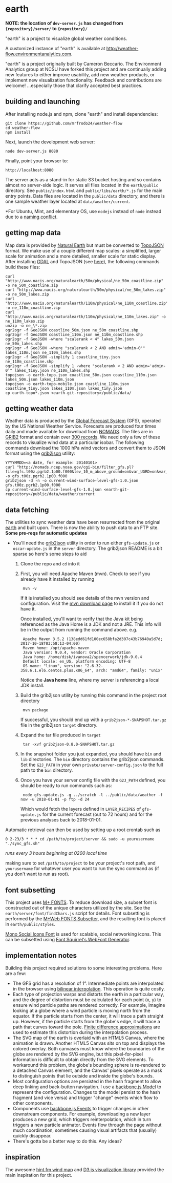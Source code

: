 earth
=====

**NOTE: the location of `dev-server.js` has changed from `{repository}/server/` to `{repository}/`**

"earth" is a project to visualize global weather conditions.

A customized instance of "earth" is available at http://weather-flow.environmentanalytics.com.

"earth" is a project originally built by Cameron Beccario. The Environment Analytics group at NCSU have forked this project and are continually adding new features to either improve usability, add new weather products, or implement new visualization functionality. Feedback and contributions are welcome! ...especially those that clarify accepted best practices.

building and launching
----------------------

After installing node.js and npm, clone "earth" and install dependencies:

    git clone https://github.com/mrfrodo24/weather-flow
    cd weather-flow
    npm install

Next, launch the development web server:

    node dev-server.js 8080

Finally, point your browser to:

    http://localhost:8080

The server acts as a stand-in for static S3 bucket hosting and so contains almost no server-side logic. It
serves all files located in the `earth/public` directory. See `public/index.html` and `public/libs/earth/*.js`
for the main entry points. Data files are located in the `public/data` directory, and there is one sample
weather layer located at `data/weather/current`.

*For Ubuntu, Mint, and elementary OS, use `nodejs` instead of `node` instead due to a [naming conflict](https://github.com/joyent/node/wiki/Installing-Node.js-via-package-manager#ubuntu-mint-elementary-os).

getting map data
----------------

Map data is provided by [Natural Earth](http://www.naturalearthdata.com) but must be converted to
[TopoJSON](https://github.com/mbostock/topojson/wiki) format. We make use of a couple different map scales: a
simplified, larger scale for animation and a more detailed, smaller scale for static display. After installing
[GDAL](http://www.gdal.org/) and TopoJSON (see [here](http://bost.ocks.org/mike/map/#installing-tools)), the
following commands build these files:

    curl "http://www.nacis.org/naturalearth/50m/physical/ne_50m_coastline.zip" -o ne_50m_coastline.zip
    curl "http://www.nacis.org/naturalearth/50m/physical/ne_50m_lakes.zip" -o ne_50m_lakes.zip
    curl "http://www.nacis.org/naturalearth/110m/physical/ne_110m_coastline.zip" -o ne_110m_coastline.zip
    curl "http://www.nacis.org/naturalearth/110m/physical/ne_110m_lakes.zip" -o ne_110m_lakes.zip
    unzip -o ne_\*.zip
    ogr2ogr -f GeoJSON coastline_50m.json ne_50m_coastline.shp
    ogr2ogr -f GeoJSON coastline_110m.json ne_110m_coastline.shp
    ogr2ogr -f GeoJSON -where "scalerank < 4" lakes_50m.json ne_50m_lakes.shp
    ogr2ogr -f GeoJSON -where "scalerank < 2 AND admin='admin-0'" lakes_110m.json ne_110m_lakes.shp
    ogr2ogr -f GeoJSON -simplify 1 coastline_tiny.json ne_110m_coastline.shp
    ogr2ogr -f GeoJSON -simplify 1 -where "scalerank < 2 AND admin='admin-0'" lakes_tiny.json ne_110m_lakes.shp
    topojson -o earth-topo.json coastline_50m.json coastline_110m.json lakes_50m.json lakes_110m.json
    topojson -o earth-topo-mobile.json coastline_110m.json coastline_tiny.json lakes_110m.json lakes_tiny.json
    cp earth-topo*.json <earth-git-repository>/public/data/

getting weather data
--------------------

Weather data is produced by the [Global Forecast System](http://en.wikipedia.org/wiki/Global_Forecast_System) (GFS),
operated by the US National Weather Service. Forecasts are produced four times daily and made available for
download from [NOMADS](http://nomads.ncep.noaa.gov/). The files are in [GRIB2](http://en.wikipedia.org/wiki/GRIB)
format and contain over [300 records](http://www.nco.ncep.noaa.gov/pmb/products/gfs/gfs.t00z.pgrbf00.grib2.shtml).
We need only a few of these records to visualize wind data at a particular isobar. The following commands download
the 1000 hPa wind vectors and convert them to JSON format using the [grib2json](https://github.com/cambecc/grib2json)
utility:

    YYYYMMDD=<a date, for example: 20140101>
    curl "http://nomads.ncep.noaa.gov/cgi-bin/filter_gfs.pl?file=gfs.t00z.pgrb2.1p00.f000&lev_10_m_above_ground=on&var_UGRD=on&var_VGRD=on&dir=%2Fgfs.${YYYYMMDD}00" -o gfs.t00z.pgrb2.1p00.f000
    grib2json -d -n -o current-wind-surface-level-gfs-1.0.json gfs.t00z.pgrb2.1p00.f000
    cp current-wind-surface-level-gfs-1.0.json <earth-git-repository>/public/data/weather/current

data fetching
---------------

The utilities to sync weather data have been resurrected from the original [earth](https://github.com/cambecc/earth) and built upon.  There is now the ability to push data to an FTP site. 
**Some pre-reqs for automatic updates**
  * You'll need the [grib2json](https://github.com/cambecc/grib2json) utility in order to run either `gfs-update.js` or `oscar-update.js` in the `server` directory.  The grib2json README is a bit sparse so here's some steps to aid
    1. Clone the repo and `cd` into it
    2. First, you will need Apache Maven (mvn). Check to see if you already have it installed by running 

            mvn -v

        If it is installed you should see details of the mvn version and configuration.  Visit the [mvn download page](https://maven.apache.org/download.cgi) to install it if you do not have it.
        
        Once installed, you'll want to verify that the Java kit being referenced as the Java Home is a JDK and not a JRE.  This info will be in the output from running the command above.  e.g.
        
            Apache Maven 3.5.2 (138edd61fd100ec658bfa2d307c43b76940a5d7d; 2017-10-18T03:58:13-04:00)
            Maven home: /opt/apache-maven
            Java version: 9.0.4, vendor: Oracle Corporation
            Java home: /home/disk/ivanova2/spencerwork/jdk-9.0.4
            Default locale: en_US, platform encoding: UTF-8
            OS name: "linux", version: "2.6.32-358.6.1.el6.centos.plus.x86_64", arch: "amd64", family: "unix"
            
        Notice the **Java home** line, where my server is referencing a local JDK install.  
    3. Build the grib2json utility by running this command in the project root directory
    
            mvn package
            
        If successful, you should end up with a `grib2json-*-SNAPSHOT.tar.gz` file in the grib2json `target` directory.
            
    4. Expand the tar file produced in `target`
        
            tar -xvf grib2json-0.8.0-SNAPSHOT.tar.gz
            
    5. In the snapshot folder you just expanded, you should have `bin` and `lib` directories.  The `bin` directory contains the grib2json commands.  Set the `G2J_PATH` in your own `private/server-config.json` to the full path to the `bin` directory.
    
    6. Once you have your server config file with the `G2J_PATH` defined, you should be ready to run commands such as:
    
            node gfs-update.js -g ../scratch -l ../public/data/weather -f now -u 2018-01-01 -p ftp -d 24
            
        Which would fetch the layers defined in `LAYER_RECIPES` of `gfs-update.js` for the current forecast (out to 72 hours) and for the previous analyses back to 2018-01-01.
        

Automatic retrieval can then be used by setting up a root crontab such as

    0 2-23/3 * * * cd /path/to/project/server && sudo -u yourusername "./sync_gfs.sh"
    
_runs every 3 hours beginning at 0200 local time_

making sure to set `/path/to/project` to be your project's root path, and `yourusername` for whatever user you want to run the sync command as (if you don't want to run as root).

font subsetting
---------------

This project uses [M+ FONTS](http://mplus-fonts.sourceforge.jp/). To reduce download size, a subset font is
constructed out of the unique characters utilized by the site. See the `earth/server/font/findChars.js` script
for details. Font subsetting is performed by the [M+Web FONTS Subsetter](http://mplus.font-face.jp/), and
the resulting font is placed in `earth/public/styles`.

[Mono Social Icons Font](http://drinchev.github.io/monosocialiconsfont/) is used for scalable, social networking
icons. This can be subsetted using [Font Squirrel's WebFont Generator](http://www.fontsquirrel.com/tools/webfont-generator).

implementation notes
--------------------

Building this project required solutions to some interesting problems. Here are a few:

   * The GFS grid has a resolution of 1°. Intermediate points are interpolated in the browser using [bilinear
     interpolation](http://en.wikipedia.org/wiki/Bilinear_interpolation). This operation is quite costly.
   * Each type of projection warps and distorts the earth in a particular way, and the degree of distortion must
     be calculated for each point (x, y) to ensure wind particle paths are rendered correctly. For example,
     imagine looking at a globe where a wind particle is moving north from the equator. If the particle starts
     from the center, it will trace a path straight up. However, if the particle starts from the globe's edge,
     it will trace a path that curves toward the pole. [Finite difference approximations](http://gis.stackexchange.com/a/5075/23451)
     are used to estimate this distortion during the interpolation process.
   * The SVG map of the earth is overlaid with an HTML5 Canvas, where the animation is drawn. Another HTML5
     Canvas sits on top and displays the colored overlay. Both canvases must know where the boundaries of the
     globe are rendered by the SVG engine, but this pixel-for-pixel information is difficult to obtain directly
     from the SVG elements. To workaround this problem, the globe's bounding sphere is re-rendered to a
     detached Canvas element, and the Canvas' pixels operate as a mask to distinguish points that lie outside
     and inside the globe's bounds.
   * Most configuration options are persisted in the hash fragment to allow deep linking and back-button
     navigation. I use a [backbone.js Model](http://backbonejs.org/#Model) to represent the configuration.
     Changes to the model persist to the hash fragment (and vice versa) and trigger "change" events which flow to
     other components.
   * Components use [backbone.js Events](http://backbonejs.org/#Events) to trigger changes in other downstream
     components. For example, downloading a new layer produces a new grid, which triggers reinterpolation, which
     in turn triggers a new particle animator. Events flow through the page without much coordination,
     sometimes causing visual artifacts that (usually) quickly disappear.
   * There's gotta be a better way to do this. Any ideas?

inspiration
-----------

The awesome [hint.fm wind map](http://hint.fm/wind/) and [D3.js visualization library](http://d3js.org) provided
the main inspiration for this project.
